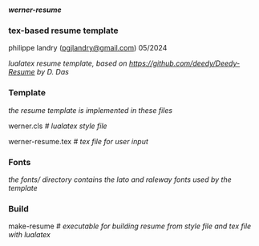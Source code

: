 ##### werner-resume
### tex-based resume template
philippe landry (pgjlandry@gmail.com) 05/2024

*lualatex resume template, based on https://github.com/deedy/Deedy-Resume by D. Das*

### Template

*the resume template is implemented in these files*

werner.cls *# lualatex style file*

werner-resume.tex *# tex file for user input*

### Fonts

*the fonts/ directory contains the lato and raleway fonts used by the template*

### Build

make-resume *# executable for building resume from style file and tex file with lualatex*
